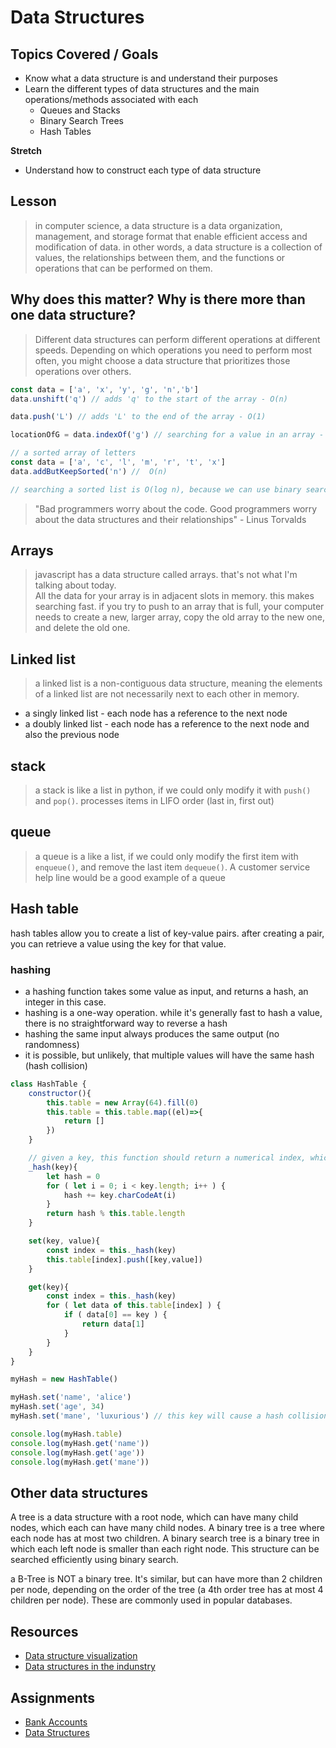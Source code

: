 # Data Structures


## Topics Covered / Goals
- Know what a data structure is and understand their purposes
- Learn the different types of data structures and the main operations/methods associated with each
    - Queues and Stacks
    - Binary Search Trees
    - Hash Tables

**Stretch**
- Understand how to construct each type of data structure

## Lesson


> in computer science, a data structure is a data organization, management, and storage format that enable efficient access and modification of data. in other words, a data structure is a collection of values, the relationships between them, and the functions or operations that can be performed on them. 

## Why does this matter? Why is there more than one data structure?

> Different data structures can perform different operations at different speeds. Depending on which operations you need to perform most often, you might choose a data structure that prioritizes those operations over others. 

```javascript
const data = ['a', 'x', 'y', 'g', 'n','b']
data.unshift('q') // adds 'q' to the start of the array - O(n)

data.push('L') // adds 'L' to the end of the array - O(1)

locationOfG = data.indexOf('g') // searching for a value in an array - O(n)
```

```javascript
// a sorted array of letters
const data = ['a', 'c', 'l', 'm', 'r', 't', 'x']
data.addButKeepSorted('n') //  O(n)

// searching a sorted list is O(log n), because we can use binary search

```


> "Bad programmers worry about the code. Good programmers worry about the data structures and their relationships" - Linus Torvalds


## Arrays
> javascript has a data structure called arrays. that's not what I'm talking about today.  
> All the data for your array is in adjacent slots in memory. this makes searching fast. if you try to push to an array that is full, your computer needs to create a new, larger array, copy the old array to the new one, and delete the old one. 

## Linked list
> a linked list is a non-contiguous data structure, meaning the elements of a linked list are not necessarily next to each other in memory.
- a singly linked list - each node has a reference to the next node
- a doubly linked list - each node has a reference to the next node and also the previous node

## stack
> a stack is like a list in python, if we could only modify it with `push()` and `pop()`. 
processes items in LIFO order (last in, first out)


## queue
> a queue is a like a list, if we could only modify the first item with `enqueue()`, and remove the last item `dequeue()`. 
A customer service help line would be a good example of a queue


## Hash table
hash tables allow you to create a list of key-value pairs. after creating a pair, you can retrieve a value using the key for that value.

### hashing
- a hashing function takes some value as input, and returns a hash, an integer in this case. 
- hashing is a one-way operation. while it's generally fast to hash a value, there is no straightforward way to reverse a hash
- hashing the same input always produces the same output (no randomness)
- it is possible, but unlikely, that multiple values will have the same hash (hash collision) 

```javascript
class HashTable {
    constructor(){
        this.table = new Array(64).fill(0)
        this.table = this.table.map((el)=>{
            return []
        })
    }

    // given a key, this function should return a numerical index, which we can use to access the table above
    _hash(key){
        let hash = 0
        for ( let i = 0; i < key.length; i++ ) {
            hash += key.charCodeAt(i)
        }
        return hash % this.table.length
    }

    set(key, value){
        const index = this._hash(key)
        this.table[index].push([key,value])
    }

    get(key){
        const index = this._hash(key)
        for ( let data of this.table[index] ) {
            if ( data[0] == key ) {
                return data[1]
            }
        }
    }
}

myHash = new HashTable()

myHash.set('name', 'alice')
myHash.set('age', 34)
myHash.set('mane', 'luxurious') // this key will cause a hash collision with 'name', because they are anagrams

console.log(myHash.table)
console.log(myHash.get('name'))
console.log(myHash.get('age'))
console.log(myHash.get('mane'))
```

## Other data structures
A tree is a data structure with a root node, which can have many child nodes, which each can have many child nodes.
A binary tree is a tree where each node has at most two children. 
A binary search tree is a binary tree in which each left node is smaller than each right node. This structure can be searched efficiently using binary search. 

a B-Tree is NOT a binary tree. It's similar, but can have more than 2 children per node, depending on the order of the tree (a 4th order tree has at most 4 children per node). These are commonly used in popular databases. 


## Resources
- [Data structure visualization](https://cmps-people.ok.ubc.ca/ylucet/DS/Algorithms.html)
- [Data structures in the indunstry](https://blog.pragmaticengineer.com/data-structures-and-algorithms-i-actually-used-day-to-day/amp/)

## Assignments
- [Bank Accounts](https://github.com/sierraplatoon/oop-bank-accounts)
- [Data Structures](https://github.com/sierraplatoon/algo-data-structures)


